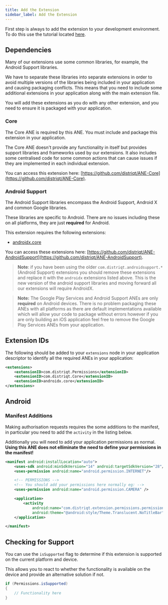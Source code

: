 ```yaml
---
title: Add the Extension
sidebar_label: Add the Extension
---
```


First step is always to add the extension to your development environment.
To do this use the tutorial located [here](/docs/tutorials/getting-started).

## Dependencies

Many of our extensions use some common libraries, for example, the Android Support libraries.

We have to separate these libraries into separate extensions in order to avoid multiple versions of the libraries being included in your application and causing packaging conflicts. This means that you need to include some additional extensions in your application along with the main extension file.

You will add these extensions as you do with any other extension, and you need to ensure it is packaged with your application.

### Core

The Core ANE is required by this ANE. You must include and package this extension in your application.

The Core ANE doesn't provide any functionality in itself but provides support libraries and frameworks used by our extensions. It also includes some centralised code for some common actions that can cause issues if they are implemented in each individual extension.

You can access this extension here: [https://github.com/distriqt/ANE-Core](https://github.com/distriqt/ANE-Core).

### Android Support

The Android Support libraries encompass the Android Support, Android X and common Google libraries.

These libraries are specific to Android. There are no issues including these on all platforms, they are just **required** for Android.

This extension requires the following extensions:

- [androidx.core](https://github.com/distriqt/ANE-AndroidSupport/raw/master/lib/androidx.core.ane)

You can access these extensions here: [https://github.com/distriqt/ANE-AndroidSupport](https://github.com/distriqt/ANE-AndroidSupport).

> **Note**: if you have been using the older `com.distriqt.androidsupport.*` (Android Support) extensions you should remove these extensions and replace it with the `androidx` extensions listed above. This is the new version of the android support libraries and moving forward all our extensions will require AndroidX.

> **Note:** The Google Play Services and Android Support ANEs are only **required** on Android devices.
> There is no problem packaging these ANEs with all platforms as there are default implementations available which will allow your code to package without errors
> however if you are only building an iOS application feel free to remove the Google Play Services ANEs from your application.

## Extension IDs

The following should be added to your `extensions` node in your application descriptor to identify all the required ANEs in your application:

```xml
<extensions>
    <extensionID>com.distriqt.Permissions</extensionID>
    <extensionID>com.distriqt.Core</extensionID>
    <extensionID>androidx.core</extensionID>
</extensions>
```

## Android

### Manifest Additions

Making authorisation requests requires the some additions to the manifest, in
particular you need to add the `activity` in the listing below.

Additionally you will need to add your application permissions as normal.
**Using this ANE does not elliminate the need to define your permissions in the manifest!**

```xml
<manifest android:installLocation="auto">
	<uses-sdk android:minSdkVersion="14" android:targetSdkVersion="28"/>
	<uses-permission android:name="android.permission.INTERNET"/>

	<!-- PERMISSIONS -->
	<!-- You should add your permissions here normally eg: -->
	<uses-permission android:name="android.permission.CAMERA" />

	<application>
		<activity
			android:name="com.distriqt.extension.permissions.permissions.AuthorisationActivity"
			android:theme="@android:style/Theme.Translucent.NoTitleBar" />
	</application>

</manifest>
```

## Checking for Support

You can use the `isSupported` flag to determine if this extension is supported on the current platform and device.

This allows you to react to whether the functionality is available on the device and provide an alternative solution if not.

```actionscript
if (Permissions.isSupported)
{
	// Functionality here
}
```
